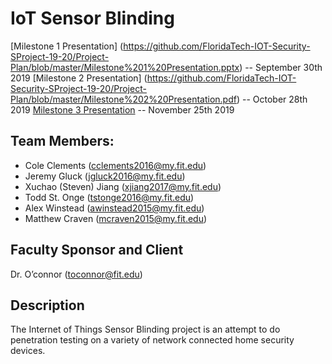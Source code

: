 # IoT Sensor Blinding
[Milestone 1 Presentation] (https://github.com/FloridaTech-IOT-Security-SProject-19-20/Project-Plan/blob/master/Milestone%201%20Presentation.pptx) -- September 30th 2019
[Milestone 2 Presentation] (https://github.com/FloridaTech-IOT-Security-SProject-19-20/Project-Plan/blob/master/Milestone%202%20Presentation.pdf) -- October 28th 2019
[Milestone 3 Presentation](https://github.com/FloridaTech-IOT-Security-SProject-19-20/Project-Plan/blob/master/Milestone%203%20presentation) -- November 25th 2019

## Team Members:

- Cole Clements (cclements2016@my.fit.edu)
- Jeremy Gluck (jgluck2016@my.fit.edu)
- Xuchao (Steven) Jiang (xjiang2017@my.fit.edu)
- Todd St. Onge (tstonge2016@my.fit.edu)
- Alex Winstead (awinstead2015@my.fit.edu)
- Matthew Craven (mcraven2015@my.fit.edu)

## Faculty Sponsor and Client

Dr. O’connor (toconnor@fit.edu)

## Description

The Internet of Things Sensor Blinding project is an attempt to do penetration testing on a variety of network connected home security devices.
